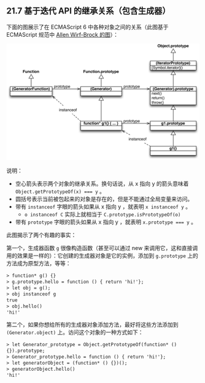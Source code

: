 ## 21.7 基于迭代 API 的继承关系（包含生成器）

下面的图展示了在 ECMAScript 6 中各种对象之间的关系（此图基于 ECMAScript 规范中 [Allen Wirf-Brock 的图](http://www.ecma-international.org/ecma-262/6.0/#sec-generatorfunction-objects)）：

![](../imgs/14.jpg)

说明：

* 空心箭头表示两个对象的继承关系。换句话说，从 x 指向 y 的箭头意味着 `Object.getPrototypeOf(x) === y` 。
* 圆括号表示当前被包起来的对象是存在的，但是不能通过全局变量来访问。
* 带有 `instanceof` 字眼的箭头如果从 x 指向 y ，就表明 `x instanceof y` 。
    * `o instanceof C` 实际上就相当于 `C.prototype.isPrototypeOf(o)`
* 带有 `prototype` 字眼的箭头如果从 x 指向 y ，就表明 `x.prototype === y` 。

此图揭示了两个有趣的事实：

第一个，生成器函数 `g` 很像构造函数（甚至可以通过 new 来调用它，这和直接调用的效果是一样的）：它创建的生成器对象是它的实例，添加到 `g.prototype` 上的方法成为原型方法，等等：

```
> function* g() {}
> g.prototype.hello = function () { return 'hi!'};
> let obj = g();
> obj instanceof g
true
> obj.hello()
'hi!'
```

第二个，如果你想给所有的生成器对象添加方法，最好将这些方法添加到 `(Generator.object)` 上。访问这个对象的一种方式如下：

```
> let Generator_prototype = Object.getPrototypeOf(function* () {}).prototype;
> Generator_prototype.hello = function () { return 'hi!'};
> let generatorObject = (function* () {})();
> generatorObject.hello()
'hi!'
```


